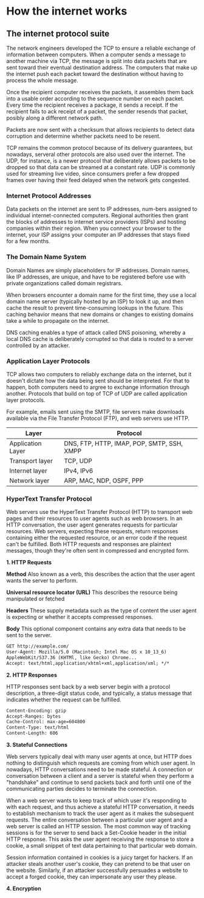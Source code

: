 # How the internet works

## The internet protocol suite

The network engineers developed the TCP to ensure a reliable exchange of information between computers. When a computer sends a message to another machine via TCP, the message is split into data packets that are sent toward their eventual destination address. The computers that make up the internet push each packet toward the destination without having to process the whole message.

Once the recipient computer receives the packets, it assembles them back into a usable order according to the sequence number on each packet. Every time the recipient receives a package, it sends a receipt. If the recipient fails to ack receipt of a packet, the sender resends that packet, posibly along a different network path.

Packets are now sent with a checksum that allows recipients to detect data corruption and determine whether packets need to be resent.

TCP remains the common protocol because of its delivery guarantees, but nowadays, serveral other protocols are also used over the internet. The UDP, for instance, is a newer protocol that deliberately allows packets to be dropped so that data can be streamed at a constant rate. UDP is commonly used for streaming live video, since consumers prefer a few dropped frames over having their feed delayed when the network gets congested.

### Internet Protocol Addresses

Data packets on the internet are sent to IP addresses, num-bers assigned to individual internet-connected computers. Regional authorities then grant the blocks of addresses to internet service providers (ISPs) and hosting companies within their region. When you connect your browser to the internet, your ISP assigns your computer an IP addresses that stays fixed for a few months.

### The Domain Name System

Domain Names are simply placeholders for IP addresses. Domain names, like IP addresses, are unique, and have to be registered before use with private organizations called domain registrars.

When browsers encounter a domain name for the first time, they use a local domain name server (typically hosted by an ISP) to look it up, and then cache the result to prevent time-consuming lookups in the future. This caching behavior means that new domains or changes to existing domains take a while to propagate on the internet.

DNS caching enables a type of attack called DNS poisoning, whereby a local DNS cache is deliberately corrupted so that data is routed to a server controlled by an attacker.

### Application Layer Protocols

TCP allows two computers to reliably exchange data on the internet, but it doesn't dictate how the data being sent should be interpreted. For that to happen, both computers need to argree to exchange information through another. Protocols that build on top of TCP of UDP are called application layer protocols.

For example, emails sent using the SMTP, file servers make downloads available via the File Transfer Protocol (FTP), and web servers use HTTP.

| Layer             | Protocol                                   |
| ----------------- | ------------------------------------------ |
| Application Layer | DNS, FTP, HTTP, IMAP, POP, SMTP, SSH, XMPP |
| Transport layer   | TCP, UDP                                   |
| Internet layer    | IPv4, IPv6                                 |
| Network layer     | ARP, MAC, NDP, OSPF, PPP                   |

### HyperText Transfer Protocol

Web servers use the HyperText Transfer Protocol (HTTP) to transport web pages and their resources to user agents such as web browsers. In an HTTP conversation, the user agent generates requests for particular resources. Web servers, expecting these requests, return responses containing either the requested resource, or an error code if the request can't be fulfilled. Both HTTP requests and responses are plaintext messages, though they're often sent in compressed and encrypted form.

**1. HTTP Requests**

**Method** Also known as a verb, this describes the action that the user agent wants the server to perform.

**Universal resource locator (URL)** This describes the resource being manipulated or fetched

**Headers** These supply metadata such as the type of content the user agent is expecting or whether it accepts compressed responses.

**Body** This optional component contains any extra data that needs to be sent to the server.

```txt
GET http://example.com/
User-Agent: Mozilla/5.0 (Macintosh; Intel Mac OS x 10_13_6)
AppleWebKit/537.36 (KHTMl, like Gecko) Chrome...
Accept: text/html,application/xhtml+xml,application/xml; */*
```

**2. HTTP Responses**

HTTP responses sent back by a web server begin with a protocol description, a three-digit status code, and typically, a status message that indicates whether the request can be fulfilled.

```txt
Content-Encoding: gzip
Accept-Ranges: bytes
Cache-Control: max-age=604800
Content-Type: text/html
Content-Length: 606
```

**3. Stateful Connections**

Web servers typically deal with many user agents at once, but HTTP does nothing to distinguish which requests are coming from which user agent. In nowadays, HTTP conversations need to be made stateful. A connection or conversation between a client and a server is stateful when they perform a "handshake" and continue to send packets back and forth until one of the communicating parties decides to terminate the connection.

When a web server wants to keep track of which user it's responding to with each request, and thus achieve a stateful HTTP conversation, it needs to establish mechanism to track the user agent as it makes the subsequent requests. The entire conversation between a particular user agent and a web server is called an HTTP session. The most common way of tracking sessions is for the server to send back a Set-Cookie header in the initial HTTP response. This asks the user agent receiving the response to store a cookie, a small snippet of text data pertaining to that particular web domain.

Session information contained in cookies is a juicy target for hackers. If an attacker steals another user's cookie, they can pretend to be that user on the website. Similarly, if an attacker successfully persuades a website to accept a forged cookie, they can impersonate any user they please.

**4. Encryption**
